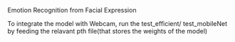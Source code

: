 Emotion Recognition from Facial Expression 

To integrate the model with Webcam, run the test_efficient/ test_mobileNet by feeding the relavant pth file(that stores the weights of the model)
